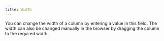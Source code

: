 ```yaml
---
title: Width
---
```



You can change the width of a column by entering a value in this field. The width can also be changed manually in the browser by dragging the column to the required width.
